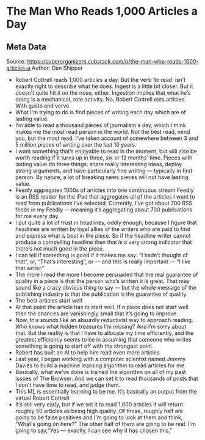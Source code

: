 # The Man Who Reads 1,000 Articles a Day

## Meta Data

Source:  https://superorganizers.substack.com/p/the-man-who-reads-1000-articles-a 
Author: Dan Shipper

- Robert Cottrell reads 1,000 articles a day.
  But the verb ‘to read’ isn’t exactly right to describe what he does. Ingest is a little bit closer. But it doesn’t quite hit it on the nose, either. Ingestion implies that what he’s doing is a mechanical, rote activity.
  No, Robert Cottrell eats articles. With gusto and verve
- What I'm trying to do is find pieces of writing each day which are of lasting value.
- I’m able to read a thousand pieces of journalism a day, which I think makes me the most read person in the world.
  Not the best read, mind you, but the most read. I’ve taken account of somewhere between 3 and 5 million pieces of writing over the last 10 years.
- I want something that’s enjoyable to read in the moment, but will also be worth reading if it turns up in three, six or 12 months’ time.
  Pieces with lasting value do three things: share really interesting ideas, deploy strong arguments, and have particularly fine writing — typically in first person.
  By nature, a lot of breaking news pieces will not have lasting value.
- Feedly aggregates 1000s of articles into one continuous stream
  Feedly is an RSS reader for the iPad that aggregates all of the articles I want to read from publications I’ve selected. Currently, I’ve got about 700 RSS feeds in my Feedly — meaning it’s aggregating about 700 publications for me every day.
- I put quite a lot of trust in headlines, oddly enough, because I figure that headlines are written by loyal allies of the writers who are paid to find and express what is best in the piece. So if the headline writer cannot produce a compelling headline then that is a very strong indicator that there’s not much good in the piece.
- I can tell if something is good if it makes me say: “I hadn’t thought of that”, or, “That’s interesting”, or — and this is really important — “I like that writer.”
- The more I read the more I become persuaded that the real guarantee of quality in a piece is that the person who’s written it is great. That may sound like a crazy obvious thing to say — but the whole message of the publishing industry is that the publication is the guarantee of quality.
- The best articles start well
- At that point the article has to start well. If a piece does not start well then the chances are vanishingly small that it’s going to improve.
- Now, this sounds like an absurdly reductivist way to approach reading. Who knows what hidden treasures I’m missing? And I’m sorry about that.
  But the reality is that I have to allocate my time efficiently, and the greatest efficiency seems to be in assuming that someone who writes something is going to start off with the strongest point.
- Robert has built an AI to help him read even more articles
- Last year, I began working with a computer scientist named Jeremy Davies to build a machine learning algorithm to read articles for me.
- Basically, what we’ve done is trained the algorithm on all of my past issues of The Browser. And we can set it to read thousands of posts that I don’t have time to read, and judge them.
- This ML is essentially learning to be me. It’s basically an output from the virtual Robert Cottrell.
- It’s still very early, but if we set it to read 1,000 articles it will return roughly 50 articles as being high quality. Of those, roughly half are going to be false positives and I'm going to look at them and think, “What's going on here?” The other half of them are going to be real. I'm going to say,“Yes — exactly, I can see why it has chosen this.”
